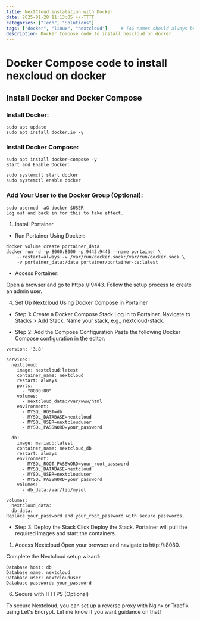 ```yaml
---
title: NextCloud instalation with Docker
date: 2025-01-28 11:13:05 +/-TTTT
categories: ["Tech", "Solutions"]
tags: ["docker", "linux", "nextcloud"]     # TAG names should always be lowercase
description: Docker Compose code to install nexcloud on docker
---
```


# Docker Compose code to install nexcloud on docker

## Install Docker and Docker Compose
### Install Docker:
```
sudo apt update
sudo apt install docker.io -y
```
### Install Docker Compose:

```
sudo apt install docker-compose -y
Start and Enable Docker:
```
```
sudo systemctl start docker
sudo systemctl enable docker
```
### Add Your User to the Docker Group (Optional):

```
sudo usermod -aG docker $USER
Log out and back in for this to take effect.
```
1. Install Portainer
- Run Portainer Using Docker:
```
docker volume create portainer_data
docker run -d -p 8000:8000 -p 9443:9443 --name portainer \
    --restart=always -v /var/run/docker.sock:/var/run/docker.sock \
    -v portainer_data:/data portainer/portainer-ce:latest
```
- Access Portainer:

Open a browser and go to https://<your-server-ip>:9443.
Follow the setup process to create an admin user.

4. Set Up Nextcloud Using Docker Compose in Portainer
- Step 1: Create a Docker Compose Stack
Log in to Portainer.
Navigate to Stacks > Add Stack.
Name your stack, e.g., nextcloud-stack.

- Step 2: Add the Compose Configuration
Paste the following Docker Compose configuration in the editor:
```
version: '3.8'

services:
  nextcloud:
    image: nextcloud:latest
    container_name: nextcloud
    restart: always
    ports:
      - "8080:80"
    volumes:
      - nextcloud_data:/var/www/html
    environment:
      - MYSQL_HOST=db
      - MYSQL_DATABASE=nextcloud
      - MYSQL_USER=nextclouduser
      - MYSQL_PASSWORD=your_password

  db:
    image: mariadb:latest
    container_name: nextcloud_db
    restart: always
    environment:
      - MYSQL_ROOT_PASSWORD=your_root_password
      - MYSQL_DATABASE=nextcloud
      - MYSQL_USER=nextclouduser
      - MYSQL_PASSWORD=your_password
    volumes:
      - db_data:/var/lib/mysql

volumes:
  nextcloud_data:
  db_data:
Replace your_password and your_root_password with secure passwords.
```
- Step 3: Deploy the Stack
Click Deploy the Stack.
Portainer will pull the required images and start the containers.
1. Access Nextcloud
Open your browser and navigate to http://<your-server-ip>:8080.

Complete the Nextcloud setup wizard:
```
Database host: db
Database name: nextcloud
Database user: nextclouduser
Database password: your_password
```
6. Secure with HTTPS (Optional)

To secure Nextcloud, you can set up a reverse proxy with Nginx or Traefik using Let's Encrypt. Let me know if you want guidance on that!
